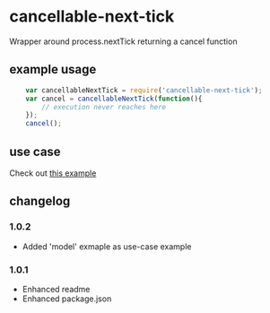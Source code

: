 # cancellable-next-tick
Wrapper around process.nextTick returning a cancel function

## example usage
```js
    var cancellableNextTick = require('cancellable-next-tick');
    var cancel = cancellableNextTick(function(){
        // execution never reaches here
    });
    cancel();
```

## use case
Check out [this example](https://github.com/zenflow/cancellable-next-tick/tree/master/examples/model)

## changelog
### 1.0.2
* Added 'model' exmaple as use-case example

### 1.0.1
* Enhanced readme
* Enhanced package.json